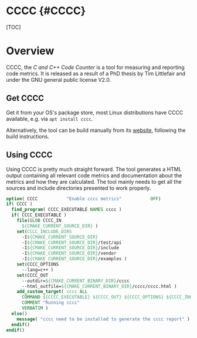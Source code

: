 # CCCC {#CCCC}

[TOC]

# Overview

CCCC, the *C and C++ Code Counter* is a tool for measuring and reporting code metrics. It is released as a result of a
PhD thesis by Tim Littlefair and under the GNU general public license V2.0.

## Get CCCC

Get it from your OS's package store, most Linux distributions have CCCC available, e.g. via `apt install cccc`.

Alternatively, the tool can be build manually from its [website](http://sourceforge.net/projects/cccc), following
the build instructions. 

## Using CCCC

Using CCCC is pretty much straight forward. The tool generates a HTML output containing all relevant code metrics and
documentation about the metrics and how they are calculated. The tool mainly needs to get all the sources and include
directories presented to work properly. 

~~~~~.cmake
option( CCCC           "Enable cccc metrics"           OFF)
if( CCCC )
  find_program( CCCC_EXECUTABLE NAMES cccc )
  if( CCCC_EXECUTABLE )
    file(GLOB CCCC_IN 
      ${CMAKE_CURRENT_SOURCE_DIR} )
    set(CCCC_INCLUDE_DIRS 
      -I${CMAKE_CURRENT_SOURCE_DIR} 
      -I${CMAKE_CURRENT_SOURCE_DIR}/test/api
      -I${CMAKE_CURRENT_SOURCE_DIR}/include 
      -I${CMAKE_CURRENT_SOURCE_DIR}/vendor 
      -I${CMAKE_CURRENT_SOURCE_DIR}/examples )
    set(CCCC_OPTIONS  
      --lang=c++ )
    set(CCCC_OUT 
      --outdir=${CMAKE_CURRENT_BINARY_DIR}/cccc 
      --html_outfile=${CMAKE_CURRENT_BINARY_DIR}/cccc/cccc.html )
    add_custom_target( cccc ALL
      COMMAND ${CCCC_EXECUTABLE} ${CCCC_OUT} ${CCCC_OPTIONS} ${CCCC_INCLUDE_DIRS} ${CCCC_IN}
      COMMENT "Running cccc"
      VERBATIM )
  else()
    message( "cccc need to be installed to generate the cccc report" )
  endif()
endif()
~~~~~
